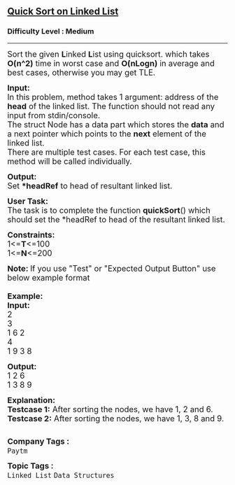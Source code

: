 <h2><a href="https://practice.geeksforgeeks.org/problems/quick-sort-on-linked-list/1?utm_source=gfg&utm_medium=article&utm_campaign=bottom_sticky_on_article">Quick Sort on Linked List</a></h2><h3>Difficulty Level : Medium</h3><hr><div class="problems_problem_content__Xm_eO"><p><span style="font-size:18px">Sort the given <strong>L</strong>inked <strong>L</strong>ist using quicksort. which takes <strong>O(n^2)</strong> time in worst case and <strong>O(nLogn)</strong> in average and best cases, otherwise you may&nbsp;get TLE.</span></p>

<p><span style="font-size:18px"><strong>Input:</strong><br>
In this problem, method takes 1&nbsp;argument: address of the <strong>head</strong> of the linked list. The function should not read any input from stdin/console.<br>
The struct Node has a data part which stores the <strong>data</strong> and a next pointer which points to the <strong>next</strong> element of the linked list.<br>
There are multiple test cases. For each test case, this method will be called individually.</span></p>

<p><span style="font-size:18px"><strong>Output:</strong><br>
Set <strong>*headRef</strong> to head of resultant linked list.</span></p>

<p><span style="font-size:18px"><strong>User Task:</strong><br>
The task is to complete the function&nbsp;<strong>quickSort</strong>() which should set the *headRef to head of the resultant linked list.</span></p>

<p><span style="font-size:18px"><strong>Constraints:</strong><br>
1&lt;=<strong>T</strong>&lt;=100<br>
1&lt;=<strong>N</strong>&lt;=200</span></p>

<p><span style="font-size:18px"><strong>Note:&nbsp;</strong>If you use "Test" or "Expected Output Button" use below example format<br>
<br>
<strong>Example:<br>
Input:</strong><br>
2<br>
3<br>
1 6 2<br>
4<br>
1 9 3 8</span></p>

<p><span style="font-size:18px"><strong>Output:</strong><br>
1 2 6<br>
1 3 8 9</span></p>

<p><span style="font-size:18px"><strong>Explanation:<br>
Testcase 1:</strong> After sorting the nodes, we have 1, 2 and 6.<br>
<strong>Testcase 2:</strong> After sorting the nodes, we have 1, 3, 8 and 9.</span><br>
&nbsp;</p>
</div><p><span style=font-size:18px><strong>Company Tags : </strong><br><code>Paytm</code>&nbsp;<br><p><span style=font-size:18px><strong>Topic Tags : </strong><br><code>Linked List</code>&nbsp;<code>Data Structures</code>&nbsp;